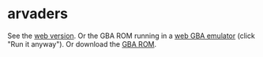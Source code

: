 # arvaders

See the [web version](https://rajsite.github.io/arvaders/). Or the GBA ROM running in a [web GBA emulator](https://gba.ninja/?autorun=https://rajsite.github.io/arvaders/cart.gba) (click "Run it anyway"). Or download the [GBA ROM](https://rajsite.github.io/arvaders/cart.gba).
